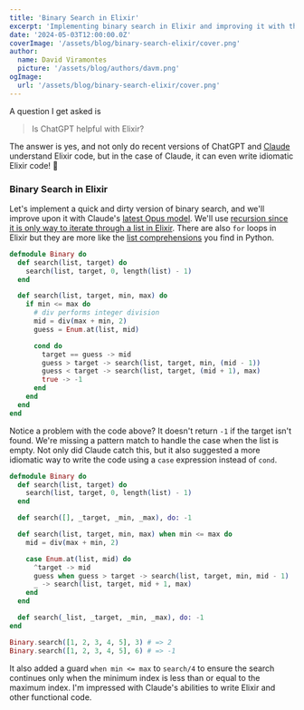 ```yaml
---
title: 'Binary Search in Elixir'
excerpt: 'Implementing binary search in Elixir and improving it with the help of Claude.'
date: '2024-05-03T12:00:00.0Z'
coverImage: '/assets/blog/binary-search-elixir/cover.png'
author:
  name: David Viramontes
  picture: '/assets/blog/authors/davm.png'
ogImage:
  url: '/assets/blog/binary-search-elixir/cover.png'
---
```


A question I get asked is

> Is ChatGPT helpful with Elixir?

The answer is yes, and not only do recent versions of ChatGPT and [Claude](https://claude.ai/) understand Elixir code, but in the case of Claude, it can even write idiomatic Elixir code! 🤯

### Binary Search in Elixir

Let's implement a quick and dirty version of binary search, and we'll improve upon it with Claude's [latest Opus model](https://www.anthropic.com/news/claude-3-family).
We'll use [recursion since it is only way to iterate through a list in Elixir](https://hexdocs.pm/elixir/recursion.html). There are also `for` loops in Elixir but they are more like the [list comprehensions](https://hashrocket.com/blog/posts/elixir-for-loops-go-beyond-comprehension) you find in Python.

```elixir
defmodule Binary do
  def search(list, target) do
    search(list, target, 0, length(list) - 1)
  end

  def search(list, target, min, max) do
    if min <= max do
      # div performs integer division
      mid = div(max + min, 2)
      guess = Enum.at(list, mid)

      cond do
        target == guess -> mid
        guess > target -> search(list, target, min, (mid - 1))
        guess < target -> search(list, target, (mid + 1), max)
        true -> -1
      end
    end
  end
end
```

Notice a problem with the code above? It doesn't return `-1` if the target isn't found. We're missing a pattern match to handle the case when the list is empty. Not only did Claude catch this, but it also suggested a more idiomatic way to write the code using a `case` expression instead of `cond`.

```elixir
defmodule Binary do
  def search(list, target) do
    search(list, target, 0, length(list) - 1)
  end

  def search([], _target, _min, _max), do: -1

  def search(list, target, min, max) when min <= max do
    mid = div(max + min, 2)

    case Enum.at(list, mid) do
      ^target -> mid
      guess when guess > target -> search(list, target, min, mid - 1)
      _ -> search(list, target, mid + 1, max)
    end
  end

  def search(_list, _target, _min, _max), do: -1
end

Binary.search([1, 2, 3, 4, 5], 3) # => 2
Binary.search([1, 2, 3, 4, 5], 6) # => -1
```

It also added a guard `when min <= max` to `search/4` to ensure the search continues only when the minimum index is less than or equal to the maximum index. I'm impressed with Claude's abilities to write Elixir and other functional code.
